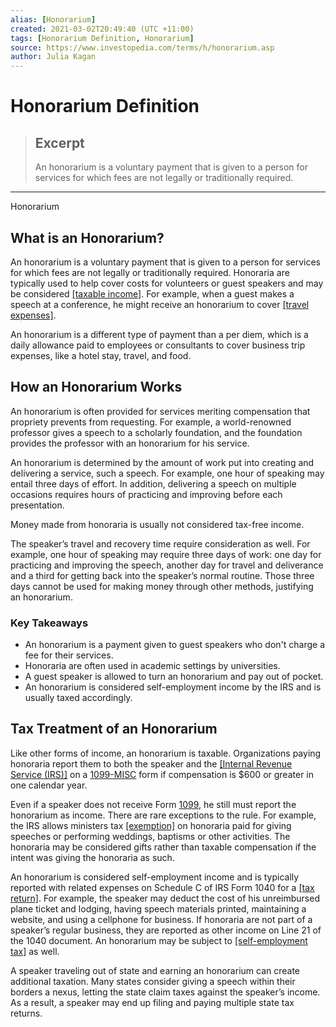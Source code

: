 ```yaml
---
alias: [Honorarium]
created: 2021-03-02T20:49:40 (UTC +11:00)
tags: [Honorarium Definition, Honorarium]
source: https://www.investopedia.com/terms/h/honorarium.asp
author: Julia Kagan
---
```


# Honorarium Definition

> ## Excerpt
> An honorarium is a voluntary payment that is given to a person for services for which fees are not legally or traditionally required.

---

Honorarium
## What is an Honorarium?

An honorarium is a voluntary payment that is given to a person for services for which fees are not legally or traditionally required. Honoraria are typically used to help cover costs for volunteers or guest speakers and may be considered [[taxable income]](https://www.investopedia.com/terms/t/taxableincome.asp). For example, when a guest makes a speech at a conference, he might receive an honorarium to cover [[travel expenses]](https://www.investopedia.com/terms/t/taxableincome.asp).

An honorarium is a different type of payment than a per diem, which is a daily allowance paid to employees or consultants to cover business trip expenses, like a hotel stay, travel, and food.

## How an Honorarium Works

An honorarium is often provided for services meriting compensation that propriety prevents from requesting. For example, a world-renowned professor gives a speech to a scholarly foundation, and the foundation provides the professor with an honorarium for his service.

An honorarium is determined by the amount of work put into creating and delivering a service, such a speech. For example, one hour of speaking may entail three days of effort. In addition, delivering a speech on multiple occasions requires hours of practicing and improving before each presentation.

Money made from honoraria is usually not considered tax-free income.

The speaker’s travel and recovery time require consideration as well. For example, one hour of speaking may require three days of work: one day for practicing and improving the speech, another day for travel and deliverance and a third for getting back into the speaker’s normal routine. Those three days cannot be used for making money through other methods, justifying an honorarium.

### Key Takeaways

-   An honorarium is a payment given to guest speakers who don't charge a fee for their services.
-   Honoraria are often used in academic settings by universities.
-   A guest speaker is allowed to turn an honorarium and pay out of pocket.
-   An honorarium is considered self-employment income by the IRS and is usually taxed accordingly.

## Tax Treatment of an Honorarium

Like other forms of income, an honorarium is taxable. Organizations paying honoraria report them to both the speaker and the [[Internal Revenue Service (IRS)]](https://www.investopedia.com/terms/i/irs.asp) on a [1099-MISC](https://www.investopedia.com/terms/f/form1099-misc.asp) form if compensation is $600 or greater in one calendar year.

Even if a speaker does not receive Form [1099](https://www.investopedia.com/financial-edge/0110/10-things-you-should-know-about-1099s.aspx), he still must report the honorarium as income. There are rare exceptions to the rule. For example, the IRS allows ministers tax [[exemption]](https://www.investopedia.com/terms/e/exemption.asp) on honoraria paid for giving speeches or performing weddings, baptisms or other activities. The honoraria may be considered gifts rather than taxable compensation if the intent was giving the honoraria as such.

An honorarium is considered self-employment income and is typically reported with related expenses on Schedule C of IRS Form 1040 for a [[tax return]](https://www.investopedia.com/terms/t/taxreturn.asp). For example, the speaker may deduct the cost of his unreimbursed plane ticket and lodging, having speech materials printed, maintaining a website, and using a cellphone for business. If honoraria are not part of a speaker’s regular business, they are reported as other income on Line 21 of the 1040 document. An honorarium may be subject to [[self-employment tax]](https://www.investopedia.com/terms/s/selfemploymenttax.asp) as well.

A speaker traveling out of state and earning an honorarium can create additional taxation. Many states consider giving a speech within their borders a nexus, letting the state claim taxes against the speaker’s income. As a result, a speaker may end up filing and paying multiple state tax returns.
